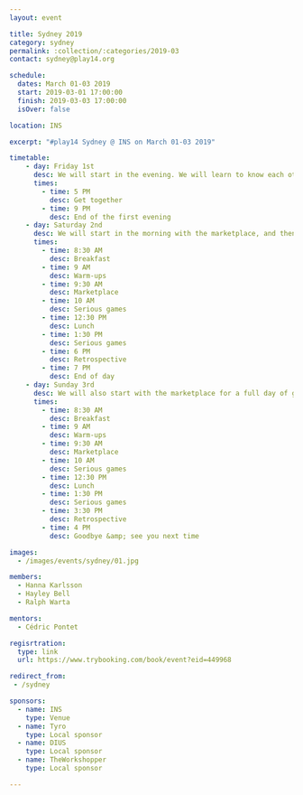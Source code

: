 ```yaml
---
layout: event

title: Sydney 2019
category: sydney
permalink: :collection/:categories/2019-03
contact: sydney@play14.org

schedule:
  dates: March 01-03 2019
  start: 2019-03-01 17:00:00
  finish: 2019-03-03 17:00:00
  isOver: false

location: INS

excerpt: "#play14 Sydney @ INS on March 01-03 2019"

timetable:
    - day: Friday 1st
      desc: We will start in the evening. We will learn to know each other and share a nice dinner all together.
      times:
        - time: 5 PM
          desc: Get together
        - time: 9 PM
          desc: End of the first evening
    - day: Saturday 2nd
      desc: We will start in the morning with the marketplace, and then we will play games all day long.
      times:
        - time: 8:30 AM
          desc: Breakfast
        - time: 9 AM
          desc: Warm-ups
        - time: 9:30 AM
          desc: Marketplace
        - time: 10 AM
          desc: Serious games
        - time: 12:30 PM
          desc: Lunch
        - time: 1:30 PM
          desc: Serious games
        - time: 6 PM
          desc: Retrospective
        - time: 7 PM
          desc: End of day
    - day: Sunday 3rd
      desc: We will also start with the marketplace for a full day of games. Whoever needs to catch a plane can leave earlier.
      times:
        - time: 8:30 AM
          desc: Breakfast
        - time: 9 AM
          desc: Warm-ups
        - time: 9:30 AM
          desc: Marketplace
        - time: 10 AM
          desc: Serious games
        - time: 12:30 PM
          desc: Lunch
        - time: 1:30 PM
          desc: Serious games
        - time: 3:30 PM
          desc: Retrospective
        - time: 4 PM
          desc: Goodbye &amp; see you next time

images:
  - /images/events/sydney/01.jpg

members:
  - Hanna Karlsson
  - Hayley Bell
  - Ralph Warta

mentors:
  - Cédric Pontet

regisrtration:
  type: link
  url: https://www.trybooking.com/book/event?eid=449968

redirect_from:
 - /sydney

sponsors:
  - name: INS
    type: Venue
  - name: Tyro
    type: Local sponsor
  - name: DIUS
    type: Local sponsor
  - name: TheWorkshopper
    type: Local sponsor

---
```

